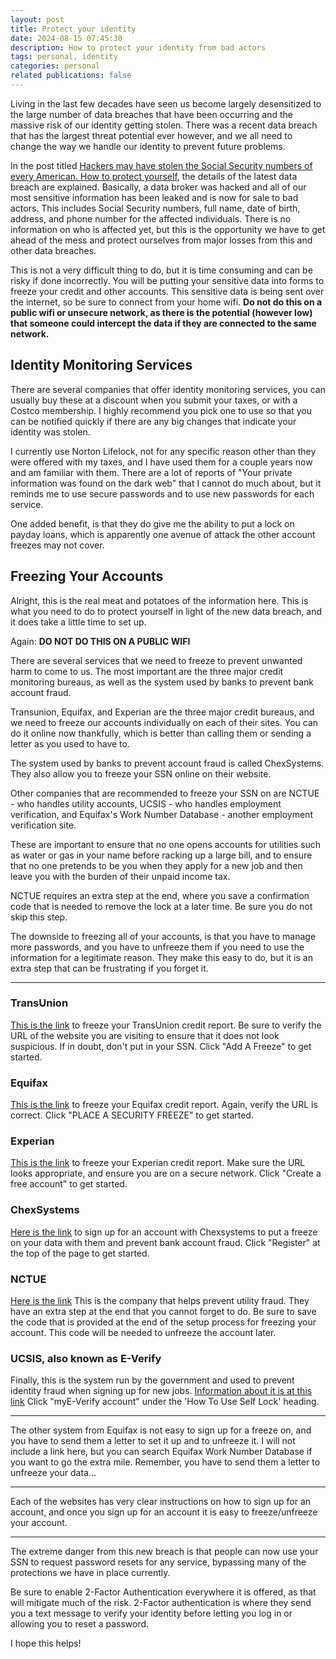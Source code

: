 ```yaml
---
layout: post
title: Protect your identity
date: 2024-08-15 07:45:30
description: How to protect your identity from bad actors
tags: personal, identity
categories: personal
related publications: false
---
```


Living in the last few decades have seen us become largely desensitized to the large number of data breaches that have been occurring and the massive risk of our identity getting stolen. There was a recent data breach that has the largest threat potential ever however, and we all need to change the way we handle our identity to prevent future problems.

In the post titled [Hackers may have stolen the Social Security numbers of every American. How to protect yourself](https://www.latimes.com/business/story/2024-08-13/hacker-claims-theft-of-every-american-social-security-number#:~:text=According%20to%20a%20class%2Daction,staffing%20agencies%20and%20others%20doing), the details of the latest data breach are explained. Basically, a data broker was hacked and all of our most sensitive information has been leaked and is now for sale to bad actors. This includes Social Security numbers, full name, date of birth, address, and phone number for the affected individuals. There is no information on who is affected yet, but this is the opportunity we have to get ahead of the mess and protect ourselves from major losses from this and other data breaches.

This is not a very difficult thing to do, but it is time consuming and can be risky if done incorrectly. You will be putting your sensitive data into forms to freeze your credit and other accounts. This sensitive data is being sent over the internet, so be sure to connect from your home wifi. **Do not do this on a public wifi or unsecure network, as there is the potential (however low) that someone could intercept the data if they are connected to the same network.**

## Identity Monitoring Services

There are several companies that offer identity monitoring services, you can usually buy these at a discount when you submit your taxes, or with a Costco membership. I highly recommend you pick one to use so that you can be notified quickly if there are any big changes that indicate your identity was stolen.

I currently use Norton Lifelock, not for any specific reason other than they were offered with my taxes, and I have used them for a couple years now and am familiar with them. There are a lot of reports of "Your private information was found on the dark web" that I cannot do much about, but it reminds me to use secure passwords and to use new passwords for each service.

One added benefit, is that they do give me the ability to put a lock on payday loans, which is apparently one avenue of attack the other account freezes may not cover.

## Freezing Your Accounts

Alright, this is the real meat and potatoes of the information here. This is what you need to do to protect yourself in light of the new data breach, and it does take a little time to set up.

Again: **DO NOT DO THIS ON A PUBLIC WIFI**

There are several services that we need to freeze to prevent unwanted harm to come to us. The most important are the three major credit monitoring bureaus, as well as the system used by banks to prevent bank account fraud.

Transunion, Equifax, and Experian are the three major credit bureaus, and we need to freeze our accounts individually on each of their sites. You can do it online now thankfully, which is better than calling them or sending a letter as you used to have to.

The system used by banks to prevent account fraud is called ChexSystems. They also allow you to freeze your SSN online on their website.

Other companies that are recommended to freeze your SSN on are NCTUE - who handles utility accounts, UCSIS - who handles employment verification, and Equifax's Work Number Database - another employment verification site.

These are important to ensure that no one opens accounts for utilities such as water or gas in your name before racking up a large bill, and to ensure that no one pretends to be you when they apply for a new job and then leave you with the burden of their unpaid income tax.

NCTUE requires an extra step at the end, where you save a confirmation code that is needed to remove the lock at a later time. Be sure you do not skip this step.

The downside to freezing all of your accounts, is that you have to manage more passwords, and you have to unfreeze them if you need to use the information for a legitimate reason. They make this easy to do, but it is an extra step that can be frustrating if you forget it.

---

### TransUnion

[This is the link](https://www.transunion.com/credit-freeze) to freeze your TransUnion credit report. Be sure to verify the URL of the website you are visiting to ensure that it does not look suspicious. If in doubt, don't put in your SSN.
Click "Add A Freeze" to get started.

### Equifax

[This is the link](https://www.equifax.com/personal/credit-report-services/credit-freeze/) to freeze your Equifax credit report. Again, verify the URL is correct.
Click "PLACE A SECURITY FREEZE" to get started.

### Experian

[This is the link](https://www.experian.com/freeze/center.html) to freeze your Experian credit report.
Make sure the URL looks appropriate, and ensure you are on a secure network.
Click "Create a free account" to get started.

### ChexSystems

[Here is the link](https://www.chexsystems.com/security-freeze/place-freeze) to sign up for an account with Chexsystems to put a freeze on your data with them and prevent bank account fraud.
Click "Register" at the top of the page to get started.

### NCTUE

[Here is the link](https://www.exchangeservicecenter.com/Freeze/#/)
This is the company that helps prevent utility fraud. They have an extra step at the end that you cannot forget to do. Be sure to save the code that is provided at the end of the setup process for freezing your account. This code will be needed to unfreeze the account later.

### UCSIS, also known as E-Verify

Finally, this is the system run by the government and used to prevent identity fraud when signing up for new jobs.
[Information about it is at this link](https://www.e-verify.gov/employees/employee-self-services/mye-verify/self-lock)
Click "myE-Verify account" under the 'How To Use Self Lock' heading.

---

The other system from Equifax is not easy to sign up for a freeze on, and you have to send them a letter to set it up and to unfreeze it. I will not include a link here, but you can search Equifax Work Number Database if you want to go the extra mile. Remember, you have to send them a letter to unfreeze your data...

---

Each of the websites has very clear instructions on how to sign up for an account, and once you sign up for an account it is easy to freeze/unfreeze your account.

---

The extreme danger from this new breach is that people can now use your SSN to request password resets for any service, bypassing many of the protections we have in place currently.

Be sure to enable 2-Factor Authentication everywhere it is offered, as that will mitigate much of the risk. 2-Factor authentication is where they send you a text message to verify your identity before letting you log in or allowing you to reset a password.

I hope this helps!
